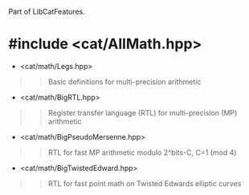 Part of LibCatFeatures.

# #include <cat/AllMath.hpp> #

  * <cat/math/Legs.hpp>
> > Basic definitions for multi-precision arithmetic

  * <cat/math/BigRTL.hpp>
> > Register transfer language (RTL) for multi-precision (MP) arithmetic

  * <cat/math/BigPseudoMersenne.hpp>
> > RTL for fast MP arithmetic modulo 2^bits-C, C=1 (mod 4)

  * <cat/math/BigTwistedEdward.hpp>
> > RTL for fast point math on Twisted Edwards elliptic curves